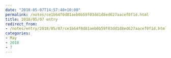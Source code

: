 ```yaml
---
date: "2018-05-07T14:57:40+10:00"
permalink: /notes/ce1b64f0d81aeb0b59f03dd1d8ed627aacef0f1d.html
title: 2018/05/07 entry
redirect_from:
- /notes/entry/2018/05/07/ce1b64f0d81aeb0b59f03dd1d8ed627aacef0f1d.html
categories:
- May
- 2018
- 7
---
```

